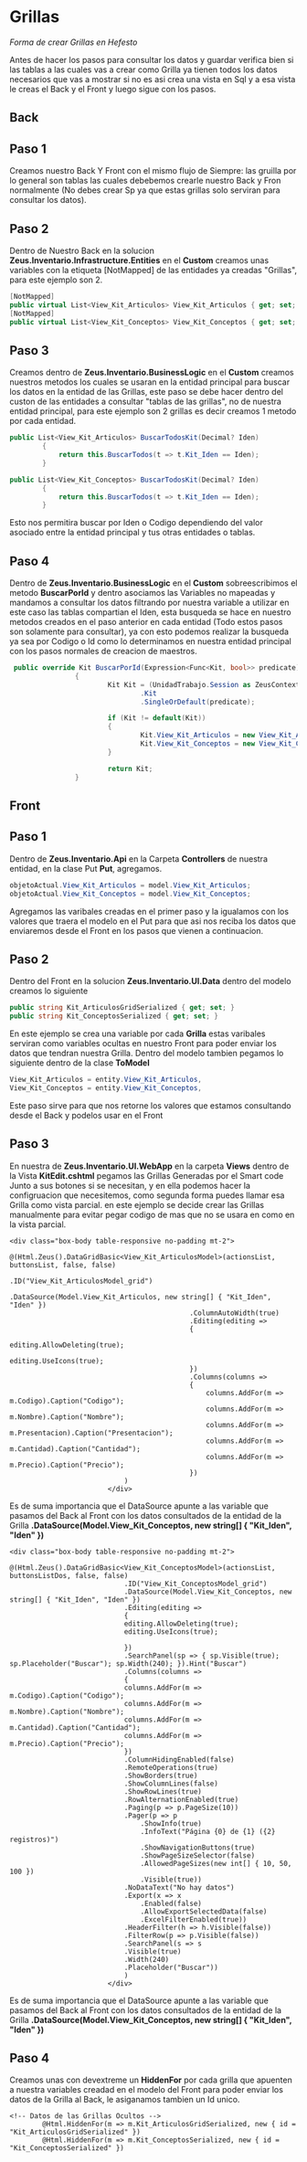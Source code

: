 # Grillas

_Forma de crear Grillas en Hefesto_

Antes de hacer los pasos para consultar los datos y guardar verifica bien si las tablas a las cuales vas a crear como Grilla ya tienen todos los datos necesarios que vas a mostrar si no es asi crea una vista en Sql y a esa vista le creas el Back y el Front y luego sigue con los pasos.
## Back
## Paso 1

Creamos nuestro Back Y Front con el mismo flujo de Siempre: las gruilla por lo general son tablas las cuales debebemos crearle nuestro Back y Fron normalmente (No debes crear Sp ya que estas grillas solo serviran para consultar los datos).
## Paso 2

Dentro de Nuestro Back en la solucion **Zeus.Inventario.Infrastructure.Entities** en el **Custom** creamos unas variables con la etiqueta [NotMapped] de las entidades ya creadas "Grillas", para este ejemplo son 2.
```c#
[NotMapped]
public virtual List<View_Kit_Articulos> View_Kit_Articulos { get; set; }
[NotMapped]
public virtual List<View_Kit_Conceptos> View_Kit_Conceptos { get; set; }
```
## Paso 3
Creamos dentro de **Zeus.Inventario.BusinessLogic** en el **Custom** creamos nuestros metodos los cuales se usaran en la entidad principal para buscar los datos en la entidad de las Grillas, este paso se debe hacer dentro del custon de las entidades a consultar "tablas de las grillas", no de nuestra entidad principal, para este ejemplo son 2 grillas es decir creamos 1 metodo por cada entidad.
```c#
public List<View_Kit_Articulos> BuscarTodosKit(Decimal? Iden)
		{
			return this.BuscarTodos(t => t.Kit_Iden == Iden);
		}
```
```c#
public List<View_Kit_Conceptos> BuscarTodosKit(Decimal? Iden)
		{
			return this.BuscarTodos(t => t.Kit_Iden == Iden);
		}
```
Esto nos permitira buscar por Iden o Codigo dependiendo del valor asociado entre la entidad principal y tus otras entidades o tablas.
## Paso 4

Dentro de **Zeus.Inventario.BusinessLogic** en el **Custom** sobreescribimos el metodo **BuscarPorId** y dentro asociamos las Variables no mapeadas y mandamos a consultar los datos filtrando por nuestra variable a utilizar en este caso las tablas compartian el Iden, esta busqueda se hace en nuestro metodos creados en el paso anterior en cada entidad (Todo estos pasos son solamente para consultar), ya con esto podemos realizar la busqueda ya sea por Codigo o Id como lo determinamos en nuestra entidad principal con los pasos normales de creacion de maestros.
```c#
 public override Kit BuscarPorId(Expression<Func<Kit, bool>> predicate)
                {
                        Kit Kit = (UnidadTrabajo.Session as ZeusContextoDB)
                                .Kit
                                .SingleOrDefault(predicate);

                        if (Kit != default(Kit))
                        {
                                Kit.View_Kit_Articulos = new View_Kit_ArticulosBusinessLogic(UnidadTrabajo).BuscarTodosKit(Kit.Iden);
                                Kit.View_Kit_Conceptos = new View_Kit_ConceptosBusinessLogic(UnidadTrabajo).BuscarTodosKit(Kit.Iden);
                        }

                        return Kit;
                }
```
## Front
## Paso 1
Dentro de **Zeus.Inventario.Api** en la Carpeta **Controllers** de nuestra entidad, en la clase Put **Put**, agregamos.
```C#
objetoActual.View_Kit_Articulos = model.View_Kit_Articulos;
objetoActual.View_Kit_Conceptos = model.View_Kit_Conceptos;
```
Agregamos las varibales creadas en el primer paso y la igualamos con los valores que traera el modelo en el Put para que asi nos reciba los datos que enviaremos desde el Front en los pasos que vienen a continuacion.

## Paso 2
Dentro del Front en la solucion **Zeus.Inventario.UI.Data** dentro del modelo creamos lo siguiente 
```C#
public string Kit_ArticulosGridSerialized { get; set; }
public string Kit_ConceptosSerialized { get; set; }
```
En este ejemplo se crea una variable por cada **Grilla** estas varibales serviran como variables ocultas en nuestro Front para poder enviar los datos que tendran nuestra Grilla.
Dentro del modelo tambien pegamos lo siguiente dentro de la clase **ToModel**
```C#
View_Kit_Articulos = entity.View_Kit_Articulos,
View_Kit_Conceptos = entity.View_Kit_Conceptos,
```
Este paso sirve para que nos retorne los valores que estamos consultando desde el Back y podelos usar en el Front

## Paso 3
En nuestra de **Zeus.Inventario.UI.WebApp** en la carpeta **Views** dentro de la Vista **KitEdit.cshtml** pegamos las Grillas Generadas por el Smart code Junto a sus botones si se necesitan, y en ella podemos hacer la configruacion que necesitemos, como segunda forma puedes llamar esa Grilla como vista parcial. en este ejemplo se decide crear las Grillas manualmente para evitar pegar codigo de mas que no se usara en como en la vista parcial.
```cshtml
<div class="box-body table-responsive no-padding mt-2">
							@(Html.Zeus().DataGridBasic<View_Kit_ArticulosModel>(actionsList, buttonsList, false, false)
											.ID("View_Kit_ArticulosModel_grid")
											.DataSource(Model.View_Kit_Articulos, new string[] { "Kit_Iden", "Iden" })
											.ColumnAutoWidth(true)
											.Editing(editing =>
											{
												editing.AllowDeleting(true);
												editing.UseIcons(true);
											})
											.Columns(columns =>
											{
												columns.AddFor(m => m.Codigo).Caption("Codigo");
												columns.AddFor(m => m.Nombre).Caption("Nombre");
												columns.AddFor(m => m.Presentacion).Caption("Presentacion");
												columns.AddFor(m => m.Cantidad).Caption("Cantidad");
												columns.AddFor(m => m.Precio).Caption("Precio");
											})
							)
						</div>
```
Es de suma importancia que el DataSource apunte a las variable que pasamos del Back al Front con los datos consultados de la entidad de la Grilla **.DataSource(Model.View_Kit_Conceptos, new string[] { "Kit_Iden", "Iden" })**
```cshtml
<div class="box-body table-responsive no-padding mt-2">
							@(Html.Zeus().DataGridBasic<View_Kit_ConceptosModel>(actionsList, buttonsListDos, false, false)
							.ID("View_Kit_ConceptosModel_grid")
							.DataSource(Model.View_Kit_Conceptos, new string[] { "Kit_Iden", "Iden" })
							.Editing(editing =>
							{
							editing.AllowDeleting(true);
							editing.UseIcons(true);

							})
							.SearchPanel(sp => { sp.Visible(true); sp.Placeholder("Buscar"); sp.Width(240); }).Hint("Buscar")
							.Columns(columns =>
							{
							columns.AddFor(m => m.Codigo).Caption("Codigo");
							columns.AddFor(m => m.Nombre).Caption("Nombre");
							columns.AddFor(m => m.Cantidad).Caption("Cantidad");
							columns.AddFor(m => m.Precio).Caption("Precio");
							})
							.ColumnHidingEnabled(false)
							.RemoteOperations(true)
							.ShowBorders(true)
							.ShowColumnLines(false)
							.ShowRowLines(true)
							.RowAlternationEnabled(true)
							.Paging(p => p.PageSize(10))
							.Pager(p => p
								.ShowInfo(true)
								.InfoText("Página {0} de {1} ({2} registros)")
								.ShowNavigationButtons(true)
								.ShowPageSizeSelector(false)
								.AllowedPageSizes(new int[] { 10, 50, 100 })
								.Visible(true))
							.NoDataText("No hay datos")
							.Export(x => x
								.Enabled(false)
								.AllowExportSelectedData(false)
								.ExcelFilterEnabled(true))
							.HeaderFilter(h => h.Visible(false))
							.FilterRow(p => p.Visible(false))
							.SearchPanel(s => s
							.Visible(true)
							.Width(240)
							.Placeholder("Buscar"))
							)
						</div>
```
Es de suma importancia que el DataSource apunte a las variable que pasamos del Back al Front con los datos consultados de la entidad de la Grilla **.DataSource(Model.View_Kit_Conceptos, new string[] { "Kit_Iden", "Iden" })**

## Paso 4
Creamos unas con devextreme un **HiddenFor** por cada grilla que apuenten a nuestra variables creadad en el modelo del Front para poder enviar los datos de la Grilla al Back, le asiganamos tambien un Id unico.
```cshtml
<!-- Datos de las Grillas Ocultos -->
		@Html.HiddenFor(m => m.Kit_ArticulosGridSerialized, new { id = "Kit_ArticulosGridSerialized" })
		@Html.HiddenFor(m => m.Kit_ConceptosSerialized, new { id = "Kit_ConceptosSerialized" })
```
